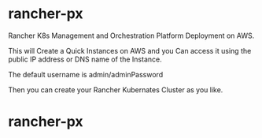 # rancher-px

Rancher K8s Management and Orchestration Platform Deployment on AWS.

This will Create a Quick Instances on AWS and you Can access it using the public IP address or DNS name of the Instance.

The default username is admin/adminPassword

Then you can create your Rancher Kubernates Cluster as you like.
# rancher-px
